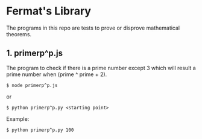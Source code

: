 # Fermat's Library
The programs in this repo are tests to prove or disprove mathematical theorems.

## 1. primerp^p.js 
The program to check if there is a prime number except 3 which will result a prime number when (prime ^ prime + 2).

    $ node primerp^p.js
    
  or
    
    $ python primerp^p.py <starting point>
    
  Example:
   
    $ python primerp^p.py 100
    


  

